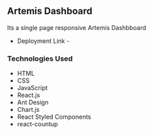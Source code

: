 ## Artemis Dashboard

Its a single page responsive Artemis Dashbboard

- Deployment Link -

### Technologies Used

- HTML
- CSS
- JavaScript
- React.js
- Ant Design
- Chart.js
- React Styled Components
- react-countup
